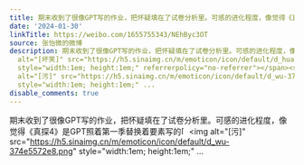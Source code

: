 ```yaml
---
title: 期末收到了很像GPT写的作业，把怀疑填在了试卷分析里。可感的进化程度，像觉得《真探4》是GPT照着第一季替换着要素写的[坏笑][污]//@三丰_科幻://@惊寂1977:[666...
date: '2024-01-30'
linkTitle: https://weibo.com/1655755343/NEhByc3OT
source: 张怡微的微博
description: 期末收到了很像GPT写的作业，把怀疑填在了试卷分析里。可感的进化程度，像觉得《真探4》是GPT照着第一季替换着要素写的<span class="url-icon"><img
  alt="[坏笑]" src="https://h5.sinaimg.cn/m/emoticon/icon/default/d_huaixiao-5381acf3d4.png"
  style="width:1em; height:1em;" referrerpolicy="no-referrer"></span><span class="url-icon"><img
  alt="[污]" src="https://h5.sinaimg.cn/m/emoticon/icon/default/d_wu-374e5572e8.png"
  style="width:1em; height:1em;" ...
disable_comments: true
---
```

期末收到了很像GPT写的作业，把怀疑填在了试卷分析里。可感的进化程度，像觉得《真探4》是GPT照着第一季替换着要素写的<span class="url-icon"><img alt="[坏笑]" src="https://h5.sinaimg.cn/m/emoticon/icon/default/d_huaixiao-5381acf3d4.png" style="width:1em; height:1em;" referrerpolicy="no-referrer"></span><span class="url-icon"><img alt="[污]" src="https://h5.sinaimg.cn/m/emoticon/icon/default/d_wu-374e5572e8.png" style="width:1em; height:1em;" ...